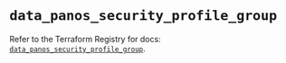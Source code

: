 # `data_panos_security_profile_group`

Refer to the Terraform Registry for docs: [`data_panos_security_profile_group`](https://registry.terraform.io/providers/paloaltonetworks/panos/2.0.5/docs/data-sources/security_profile_group).
